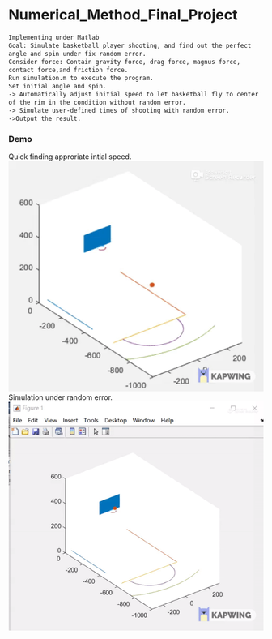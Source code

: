 # Numerical_Method_Final_Project
```
Implementing under Matlab
Goal: Simulate basketball player shooting, and find out the perfect angle and spin under fix random error.
Consider force: Contain gravity force, drag force, magnus force, contact force,and friction force.
Run simulation.m to execute the program.
Set initial angle and spin.
-> Automatically adjust initial speed to let basketball fly to center of the rim in the condition without random error.
-> Simulate user-defined times of shooting with random error.
->Output the result.
```
### Demo
Quick finding approriate intial speed.
<img src="https://github.com/jasoonn/Numerical_Method_Final_Project/blob/master/image/quick_finding.gif">
Simulation under random error.
<img src="https://github.com/jasoonn/Numerical_Method_Final_Project/blob/master/image/simulation.gif">
